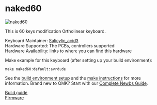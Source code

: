 # naked60

![naked60](https://cdn-ak.f.st-hatena.com/images/fotolife/S/Salicylic_acid3/20190530/20190530040355.jpg)

This is 60 keys modification Ortholinear keyboard. 

Keyboard Maintainer: [Salicylic_acid3](https://github.com/Salicylic-acid3)  
Hardware Supported: The PCBs, controllers supported  
Hardware Availability: links to where you can find this hardware

Make example for this keyboard (after setting up your build environment):

    make naked60:default:avrdude

See the [build environment setup](https://docs.qmk.fm/#/getting_started_build_tools) and the [make instructions](https://docs.qmk.fm/#/getting_started_make_guide) for more information. Brand new to QMK? Start with our [Complete Newbs Guide](https://docs.qmk.fm/#/newbs).

[Build guide](https://salicylic-acid3.hatenablog.com/entry/naked60bmp-build-guide)  
[Firmware](https://github.com/Salicylic-acid3/qmk_firmware/tree/master/keyboards/naked60)  
